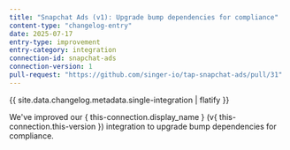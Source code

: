 ```yaml
---
title: "Snapchat Ads (v1): Upgrade bump dependencies for compliance"
content-type: "changelog-entry"
date: 2025-07-17
entry-type: improvement 
entry-category: integration
connection-id: snapchat-ads
connection-version: 1
pull-request: "https://github.com/singer-io/tap-snapchat-ads/pull/31"
---
```

{{ site.data.changelog.metadata.single-integration | flatify }}

We've improved our { this-connection.display_name } (v{ this-connection.this-version }) integration to upgrade bump dependencies for compliance.